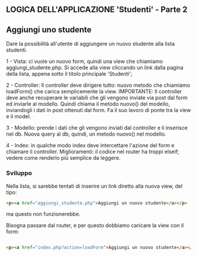 ## LOGICA DELL'APPLICAZIONE 'Studenti' - Parte 2


## Aggiungi uno studente

Dare la possibilità all'utente di aggiungere un nuovo studente alla lista studenti.


1 - Vista: ci vuole un nuovo form, quindi una view che chiamiamo aggiungi_studente.php. Si accede alla view cliccando un link dalla pagina della lista, appena sotto il titolo principale 'Studenti';

2 - Controller: Il controller deve dirigere tutto: nuovo metodo che chiamiamo loadForm() che carica semplicemente la view.
IMPORTANTE: Il controller deve anche recuperare le variabili che gli vengono inviate via post dal form ed inviarle al modello. Quindi chiama il metodo nuovo() del modello, inviandogli i dati in post ottenuti dal form. Fa il suo lavoro di ponte tra la view e il model.

3 - Modello: prende i dati che gli vengono inviati dal controller e li inserisce nel db. Nuova query al db, quindi, un metodo nuovo() nel modello.

4 - Index: in qualche modo index deve intercettare l'azione del form e chiamare il controller. Miglioramenti: il codice nel router ha troppi elseif; vedere come renderlo più semplice da leggere.


### Sviluppo

Nella lista, si sarebbe tentati di inserire un link diretto alla nuova view, del tipo:

``` html
<p><a href="aggiungi_studente.php">Aggiungi un nuovo studente</a></p>

```

ma questo non funzionerebbe.

Bisogna passare dal router, e per questo dobbiamo caricare la view con il form:

```html

<p><a href="index.php?action=loadForm">Aggiungi un nuovo studente</a></p>

```


